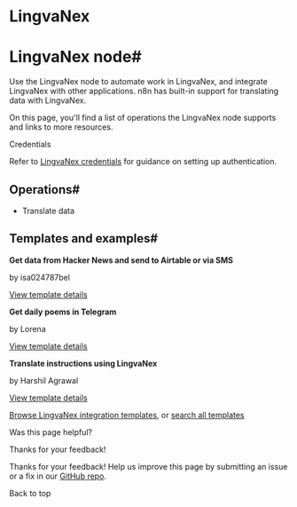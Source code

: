 # LingvaNex

[ ](https://github.com/n8n-io/n8n-docs/edit/main/docs/integrations/builtin/app-nodes/n8n-nodes-base.lingvanex.md "Edit this page")

# LingvaNex node#

Use the LingvaNex node to automate work in LingvaNex, and integrate LingvaNex with other applications. n8n has built-in support for translating data with LingvaNex.

On this page, you'll find a list of operations the LingvaNex node supports and links to more resources.

Credentials

Refer to [LingvaNex credentials](../../credentials/lingvanex/) for guidance on setting up authentication. 

## Operations#

  * Translate data



## Templates and examples#

**Get data from Hacker News and send to Airtable or via SMS**

by isa024787bel

[View template details](https://n8n.io/workflows/888-get-data-from-hacker-news-and-send-to-airtable-or-via-sms/)

**Get daily poems in Telegram**

by Lorena

[View template details](https://n8n.io/workflows/975-get-daily-poems-in-telegram/)

**Translate instructions using LingvaNex**

by Harshil Agrawal

[View template details](https://n8n.io/workflows/797-translate-instructions-using-lingvanex/)

[Browse LingvaNex integration templates](https://n8n.io/integrations/lingvanex/), or [search all templates](https://n8n.io/workflows/)

Was this page helpful? 

Thanks for your feedback! 

Thanks for your feedback! Help us improve this page by submitting an issue or a fix in our [GitHub repo](https://github.com/n8n-io/n8n-docs). 

Back to top 
